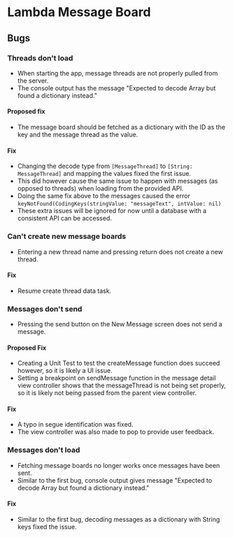 # Lambda Message Board

## Bugs

### Threads don't load

* When starting the app, message threads are not properly pulled from the server.
* The console output has the message "Expected to decode Array<Any> but found a dictionary instead."

#### Proposed fix

* The message board should be fetched as a dictionary with the ID as the key and the message thread as the value.

#### Fix

* Changing the decode type from `[MessageThread]` to `[String: MessageThread]` and mapping the values fixed the first issue.
* This did however cause the same issue to happen with messages (as opposed to threads) when loading from the provided API.
* Doing the same fix above to the messages caused the error `keyNotFound(CodingKeys(stringValue: "messageText", intValue: nil)`
* These extra issues will be ignored for now until a database with a consistent API can be accessed.

### Can't create new message boards

* Entering a new thread name and pressing return does not create a new thread.

#### Fix

* Resume create thread data task.

### Messages don't send

* Pressing the send button on the New Message screen does not send a message.

#### Proposed Fix

* Creating a Unit Test to test the createMessage function does succeed however, so it is likely a UI issue.
* Setting a breakpoint on sendMessage function in the message detail view controller shows that the messageThread is not being set properly, so it is likely not being passed from the parent view controller.

#### Fix

* A typo in segue identification was fixed.
* The view controller was also made to pop to provide user feedback.

### Messages don't load

* Fetching message boards no longer works once messages have been sent.
* Similar to the first bug, console output gives message "Expected to decode Array<Any> but found a dictionary instead."

#### Fix

* Similar to the first bug, decoding messages as a dictionary with String keys fixed the issue.

